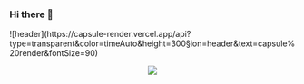 ### Hi there 👋

<!--
**Ashut90/Ashut90** is a ✨ _special_ ✨ repository because its `README.md` (this file) appears on your GitHub profile.

Here are some ideas to get you started:

- 🔭 I’m currently working on ...
- 🌱 I’m currently learning ...
- 👯 I’m looking to collaborate on ...
- 🤔 I’m looking for help with ...
- 💬 Ask me about ...
- 📫 How to reach me: ...
- 😄 Pronouns: ...
- ⚡ Fun fact: ...
-->![header](https://capsule-render.vercel.app/api?type=transparent&color=timeAuto&height=300&section=header&text=capsule%20render&fontSize=90)
<p align="center">
  <img src="https://capsule-render.vercel.app/api?text=Hello Everyone!🕹️&animation=fadeIn&type=waving&color=gradient&height=100"/>
</p>
